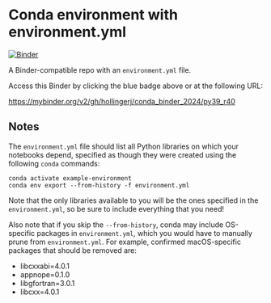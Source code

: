 # Conda environment with environment.yml

[![Binder](http://mybinder.org/badge_logo.svg)](https://mybinder.org/v2/gh/hollingerj/conda_binder_2024/pythonstats)

A Binder-compatible repo with an `environment.yml` file.

Access this Binder by clicking the blue badge above or at the following URL:

https://mybinder.org/v2/gh/hollingerj/conda_binder_2024/py39_r40

## Notes
The `environment.yml` file should list all Python libraries on which your notebooks
depend, specified as though they were created using the following `conda` commands:

```
conda activate example-environment
conda env export --from-history -f environment.yml
```

Note that the only libraries available to you will be the ones specified in
the `environment.yml`, so be sure to include everything that you need! 

Also note that if you skip the `--from-history`, conda may include OS-specific
packages in `environment.yml`, which you would have to manually prune from
`environment.yml`.  For example, confirmed macOS-specific packages that should
be removed are:

* libcxxabi=4.0.1
* appnope=0.1.0
* libgfortran=3.0.1
* libcxx=4.0.1
